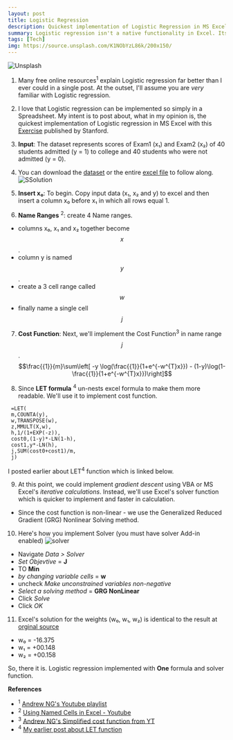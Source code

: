 ```yaml
---
layout: post
title: Logistic Regression
description: Quickest implementation of Logistic Regression in MS Excel
summary: Logistic regression isn't a native functionality in Excel. Its implementation is rather quick with Excel's Solver capability.
tags: [Tech]
img: https://source.unsplash.com/K1NObYzL86k/200x150/
---
```


![Unsplash](https://source.unsplash.com/K1NObYzL86k/800x450/ "Source: unsplash.com/@persnicketyprints")

1. Many free online resources<sup>1</sup> explain Logistic regression far better than I ever could in a single post. At the outset, I'll assume you are *very* familiar with Logistic regression.

2. I love that Logistic regression can be implemented so simply in a Spreadsheet. My intent is to post about, what in my opinion is, the quickest implementation of Logistic regression in MS Excel with this [Exercise](http://openclassroom.stanford.edu/MainFolder/DocumentPage.php?course=DeepLearning&doc=exercises/ex4/ex4.html) published by Stanford. 

3. **Input**: The dataset represents scores of Exam1 (x₁) and Exam2 (x₂) of 40 students admitted (y = 1) to college and 40 students who were not admitted (y = 0).

4. You can download the [dataset](https://raw.githubusercontent.com/continuoous/Spreadsheets/main/Logistic_regression.txt) or the entire [excel file](https://github.com/continuoous/Spreadsheets/blob/main/Logistic_Regression_OneStep.xlsx?raw=true) to follow along. ![SSolution](http://openclassroom.stanford.edu/MainFolder/courses/MachineLearning/exercises/ex4materials/ex4regression.png)

5. **Insert x₀**: To begin. Copy input data (x₁, x₂ and y) to excel and then insert a column x₀ before x₁ in which all rows equal 1.
  
6. **Name Ranges** <sup>2</sup>: create 4 Name ranges. 
  * columns x₀, x₁ and x₂ together become $$x$$. 
  * column y is named $$y$$.
  * create a 3 cell range called $$w$$
  * finally name a single cell $$j$$

7. **Cost Function**: Next, we'll implement the Cost Function<sup>3</sup> in name range $$j$$.
$$\frac{{1}}{m}\sum\left[
 -y \log(\frac{{1}}{1+e^{-w^{T}x}}) -
 (1-y)\log(1-\frac{{1}}{1+e^{-w^{T}x}})\right]$$

8. Since **LET formula** <sup>4</sup> un-nests excel formula to make them more readable. We'll use it to implement cost function. 
 ```
  =LET(
  m,COUNTA(y),
  w,TRANSPOSE(w),
  z,MMULT(X,w),
  h,1/(1+EXP(-z)),
  cost0,(1-y)*-LN(1-h),
  cost1,y*-LN(h),
  j,SUM(cost0+cost1)/m,
  j)
  ```
  I posted earlier about LET<sup>4</sup> function which is linked below.

9. At this point, we could implement *gradient descent* using VBA or MS Excel's *iterative calculations*. Instead, we'll use Excel's solver function which is quicker to implement and faster in calculation. 
  * Since the cost function is non-linear - we use the Generalized Reduced Gradient (GRG) Nonlinear Solving method.

10. Here's how you implement Solver (you must have solver Add-in enabled)
![solver](https://support.content.office.net/en-us/media/5f471432-a239-4b8f-b664-0c34a16c9aa9.png)
  * Navigate *Data > Solver*
  * *Set Objevtive* = **J** 
  * TO **Min**
  * *by changing variable cells* = **w**
  * uncheck *Make unconstrained variables non-negative*
  * *Select a solving method* = **GRG NonLinear**
  * Click *Solve*
  * Click *OK*

11. Excel's solution for the weights (w₀, w₁, w₂) is identical to the result at [orginal source](http://openclassroom.stanford.edu/MainFolder/DocumentPage.php?course=DeepLearning&doc=exercises/ex4/ex4.html)
  * w₀ = -16.375
  * w₁ = +00.148
  * w₂ = +00.158

So, there it is. Logistic regression implemented with **One** formula and solver function.

**References**
  * <sup>1</sup> [Andrew NG's Youtube playlist](https://www.youtube.com/watch?v=-la3q9d7AKQ&list=PLNeKWBMsAzboR8vvhnlanxCNr2V7ITuxy)
  * <sup>2</sup> [Using Named Cells in Excel - Youtube](https://www.youtube.com/embed/eEFbCBCLLFM)
  * <sup>3</sup> [Andrew NG's Simplified cost function from YT](https://www.youtube.com/watch?v=TTdcc21Ko9A)
  * <sup>4</sup> [My earlier post about LET function](http://www.continuoous.com/2021/04/25/01)